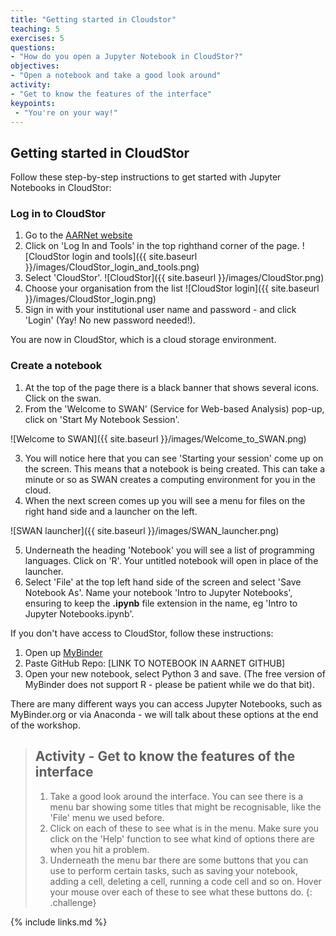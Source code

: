 ```yaml
---
title: "Getting started in Cloudstor"
teaching: 5
exercises: 5
questions:
- "How do you open a Jupyter Notebook in CloudStor?"
objectives:
- "Open a notebook and take a good look around"
activity:
- "Get to know the features of the interface"
keypoints:
 - "You're on your way!"
---
```

## Getting started in CloudStor

Follow these step-by-step instructions to get started with Jupyter Notebooks in CloudStor:

### Log in to CloudStor

1. Go to the [AARNet website](https://www.aarnet.edu.au/)
2. Click on 'Log In and Tools' in the top righthand corner of the page.
![CloudStor login and tools]({{ site.baseurl }}/images/CloudStor_login_and_tools.png)
3. Select 'CloudStor'.
![CloudStor]({{ site.baseurl }}/images/CloudStor.png)
4. Choose your organisation from the list
![CloudStor login]({{ site.baseurl }}/images/CloudStor_login.png)
5. Sign in with your institutional user name and password - and click 'Login'
(Yay! No new password needed!).

You are now in CloudStor, which is a cloud storage environment.

### Create a notebook

1. At the top of the page there is a black banner that shows several icons.
Click on the swan.
2. From the 'Welcome to SWAN' (Service for Web-based Analysis) pop-up, click on
'Start My Notebook Session'.

![Welcome to SWAN]({{ site.baseurl }}/images/Welcome_to_SWAN.png)

3. You will notice here that you can see 'Starting your session' come up on the screen.
This means that a notebook is being created. This can take a minute or so as SWAN creates a
 computing environment for you in the cloud.
4. When the next screen comes up you will see a menu for files on the right hand side
 and a launcher on the left.

![SWAN launcher]({{ site.baseurl }}/images/SWAN_launcher.png)

5. Underneath the heading 'Notebook' you will see a list of programming languages. Click on 'R'.
 Your untitled notebook will open in place of the launcher.
6. Select 'File' at the top left hand side of the screen and select 'Save Notebook As'.
Name your notebook 'Intro to Jupyter Notebooks', ensuring to keep the **.ipynb** file extension
 in the name, eg 'Intro to Jupyter Notebooks.ipynb'.

If you don't have access to CloudStor, follow these instructions:

1. Open up [MyBinder](https://mybinder.org/)
2. Paste GitHub Repo: [LINK TO NOTEBOOK IN AARNET GITHUB]
3. Open your new notebook, select Python 3 and save.
(The free version of MyBinder does not support R - please be patient while we do that bit).

There are many different ways you can access Jupyter Notebooks, such as MyBinder.org or via
 Anaconda - we will talk about these options at the end of the workshop.

> ## Activity - Get to know the features of the interface
>
> 1. Take a good look around the interface. You can see there is a menu bar showing some titles
 that might be recognisable, like the 'File' menu we used before.
> 2. Click on each of these to see what is in the menu. Make sure you click on the 'Help' function
 to see what kind of options there are when you hit a problem.
> 3. Underneath the menu bar there are some buttons that you can use to perform certain tasks, such
 as saving your notebook, adding a cell, deleting a cell, running a code cell and so on. Hover your
  mouse over each of these to see what these buttons do.
{: .challenge}

{% include links.md %}
